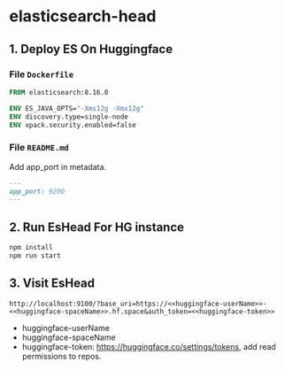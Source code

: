 # elasticsearch-head

## 1. Deploy ES On Huggingface

### File `Dockerfile`

```dockerfile
FROM elasticsearch:8.16.0

ENV ES_JAVA_OPTS="-Xms12g -Xmx12g"
ENV discovery.type=single-node
ENV xpack.security.enabled=false
```

### File `README.md`

Add app_port in metadata.

```markdown
---
app_port: 9200
---
```

## 2. Run EsHead For HG instance

```bash
npm install
npm run start
```

## 3. Visit EsHead

```text
http://localhost:9100/?base_uri=https://<<huggingface-userName>>-<<huggingface-spaceName>>.hf.space&auth_token=<<huggingface-token>>
```

- huggingface-userName
- huggingface-spaceName
- huggingface-token: https://huggingface.co/settings/tokens, add read permissions to repos.
